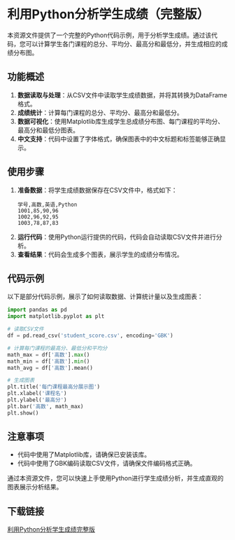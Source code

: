 # 利用Python分析学生成绩（完整版）

本资源文件提供了一个完整的Python代码示例，用于分析学生成绩。通过该代码，您可以计算学生各门课程的总分、平均分、最高分和最低分，并生成相应的成绩分布图。

## 功能概述

1. **数据读取与处理**：从CSV文件中读取学生成绩数据，并将其转换为DataFrame格式。
2. **成绩统计**：计算每门课程的总分、平均分、最高分和最低分。
3. **数据可视化**：使用Matplotlib库生成学生总成绩分布图、每门课程的平均分、最高分和最低分图表。
4. **中文支持**：代码中设置了字体格式，确保图表中的中文标题和标签能够正确显示。

## 使用步骤

1. **准备数据**：将学生成绩数据保存在CSV文件中，格式如下：
   ```
   学号,高数,英语,Python
   1001,85,90,96
   1002,96,92,95
   1003,78,87,83
   ```
2. **运行代码**：使用Python运行提供的代码，代码会自动读取CSV文件并进行分析。
3. **查看结果**：代码会生成多个图表，展示学生的成绩分布情况。

## 代码示例

以下是部分代码示例，展示了如何读取数据、计算统计量以及生成图表：

```python
import pandas as pd
import matplotlib.pyplot as plt

# 读取CSV文件
df = pd.read_csv('student_score.csv', encoding='GBK')

# 计算每门课程的最高分、最低分和平均分
math_max = df['高数'].max()
math_min = df['高数'].min()
math_avg = df['高数'].mean()

# 生成图表
plt.title('每门课程最高分展示图')
plt.xlabel('课程名')
plt.ylabel('最高分')
plt.bar('高数', math_max)
plt.show()
```

## 注意事项

- 代码中使用了Matplotlib库，请确保已安装该库。
- 代码中使用了GBK编码读取CSV文件，请确保文件编码格式正确。

通过本资源文件，您可以快速上手使用Python进行学生成绩分析，并生成直观的图表展示分析结果。

## 下载链接

[利用Python分析学生成绩完整版](https://pan.quark.cn/s/fec3bce519f1)